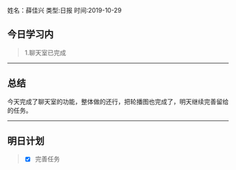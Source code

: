 姓名：薛佳兴
类型:日报
时间:2019-10-29

## 今日学习内 ##
>1.聊天室已完成
* * *
## 总结 ##
​				今天完成了聊天室的功能，整体做的还行，把轮播图也完成了，明天继续完善留给的任务。

* * *
## 明日计划 ##
> - [x]  完善任务
